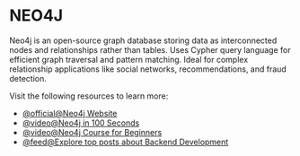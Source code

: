 # NEO4J

Neo4j is an open-source graph database storing data as interconnected nodes and relationships rather than tables. Uses Cypher query language for efficient graph traversal and pattern matching. Ideal for complex relationship applications like social networks, recommendations, and fraud detection.

Visit the following resources to learn more:

- [@official@Neo4j Website](https://neo4j.com)
- [@video@Neo4j in 100 Seconds](https://www.youtube.com/watch?v=T6L9EoBy8Zk)
- [@video@Neo4j Course for Beginners](https://www.youtube.com/watch?v=_IgbB24scLI)
- [@feed@Explore top posts about Backend Development](https://app.daily.dev/tags/backend?ref=roadmapsh)
